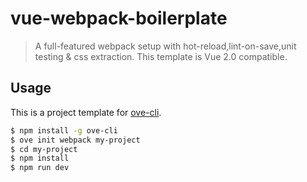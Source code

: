 # vue-webpack-boilerplate

> A full-featured webpack setup with hot-reload,lint-on-save,unit testing & css extraction.
> This template is Vue 2.0 compatible.

## Usage

This is a project template for [ove-cli](https://github.com/leolijaicheng/ove-cli.git).

```bash
$ npm install -g ove-cli
$ ove init webpack my-project
$ cd my-project
$ npm install
$ npm run dev 
```